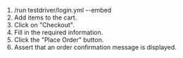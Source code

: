 1. /run testdriver/login.yml --embed
2. Add items to the cart.
3. Click on "Checkout".
4. Fill in the required information.
5. Click the "Place Order" button.
6. Assert that an order confirmation message is displayed.
